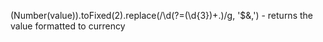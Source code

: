 (Number(value)).toFixed(2).replace(/\d(?=(\d{3})+\.)/g, '$&,') - returns the value formatted to currency